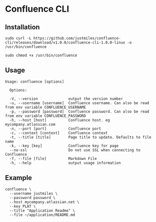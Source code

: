 # Confluence CLI


## Installation

    sudo curl -L https://github.com/justmiles/confluence-cli/releases/download/v1.0.0/confluence-cli-1.0.0-linux -o /usr/bin/confluence
    
    sudo chmod +x /usr/bin/confluence


## Usage

    Usage: confluence [options]
      
      Options:

      -V, --version              output the version number
      -u, --username [username]  Confluence username. Can also be read from env variable CONFLUENCE_USERNAME
      -p, --password [password]  Confluence password. Can also be read from env variable CONFLUENCE_PASSWORD
      -h, --host [host]          Confluence host. eg mycompany.atlassian.com
      -n, --port [port]          Confluence port
      -c, --context [context]    Confluence context
      -t, --title [title]        Page title to update. Defaults to file name
      -k, --key [key]            Confluence key for page
      --no-ssl                   Do not use SSL when connecting to Confluence
      -f, --file [file]          Markdown File
      -h, --help                 output usage information
        
## Example

    confluence \
      --username justmiles \
      --password password \
      --host mycompany.atlassian.net \
      --key PLAT \
      --title "Application Readme" \
      --file ~/application/README.md

